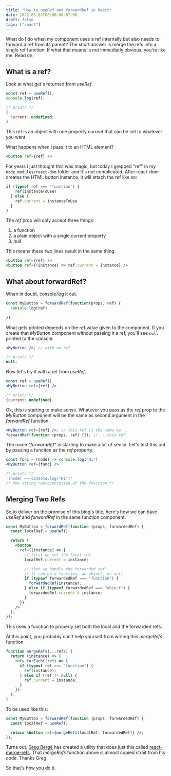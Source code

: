```yaml
---
title: "How to useRef and forwardRef in React"
date: 2022-05-03T00:00:00-07:00
draft: false
tags: ["react"]
---
```


What do I do when my component uses a ref internally but also needs to forward a ref from its parent? The short answer is merge the refs into a single ref function. If what that means is not immediatly obvious, you're like me. Read on.

## What is a ref?

Look at what get's returned from _useRef_.

```js
const ref = useRef();
console.log(ref);

/* prints */
{
  current: undefined;
}
```

This ref is an object with one property _current_ that can be set to whatever you want.

What happens when I pass it to an HTML element?

```jsx
<button ref={ref} />
```

For years I just thought this was magic, but today I grepped "ref" in my `node_modules/react-dom` folder and it's not complicated. After react-dom creates the HTML button instance, it will attach the ref like so:

```js
if (typeof ref === 'function') {
  	ref(instanceToUse)
  } else {
  	ref.current = instanceToUse
  }
}
```

The _ref_ prop will only accept three things:

1. a function
2. a plain object with a single _current_ property
3. null

This means these two lines result in the same thing.

```jsx
<button ref={ref} />
<button ref={(instance) => ref.current = instance} />
```

## What about forwardRef?

When in doubt, console.log it out.

```jsx
const MyButton = forwardRef(function(props, ref) {
  console.log(ref)
  ...
})
```

What gets printed depends on the ref value given to the component. If you create that _MyButton_ component without passing it a ref, you'll see `null` printed to the console.

```jsx
<MyButton />; // with no ref

/* prints */
null;
```

Now let's try it with a ref from _useRef_.

```jsx
const ref = useRef()
<MyButton ref={ref} />

/* prints */
{current: undefined}
```

Ok, this is starting to make sense. Whatever you pass as the _ref_ prop to the _MyButton_ component will be the same as second argument in the _forwardRef_ function.

```jsx
<MyButton ref={ref} />; // this ref is the same as...
forwardRef(function (props, ref) {}); // ...this ref
```

The name "_forwardRef_" is starting to make a lot of sense. Let's test this out by passing a function as the _ref_ property.

```jsx
const func = (node) => console.log("Hi")
<MyButton ref={func} />

/* prints */
'(node) => console.log("Hi")'
/* the string representation of the function */

```

## Merging Two Refs

So to deliver on the promise of this blog's title, here's how we can have _useRef_ and _forwardRef_ in the same function component.

```jsx
const MyButton = forwardRef(function (props, forwardedRef) {
  const localRef = useRef();

  return (
    <button
      ref={(instance) => {
        // first we set the local ref
        localRef.current = instance;

        // then we handle the forwarded ref
        // it can be a function, an object, or null
        if (typeof forwardedRef === "function") {
          forwardedRef(instance);
        } else if (typeof forwardedRef === "object") {
          forwardedRef.current = instance;
        }
      }}
    />
  );
});
```

This uses a function to properly set both the local and the forwarded refs.

At this point, you probably can't help yourself from writing this _mergeRefs_ function.

```js
function mergeRefs(...refs) {
  return (instance) => {
    refs.forEach((ref) => {
      if (typeof ref === "function") {
        ref(instance);
      } else if (ref != null) {
        ref.current = instance;
      }
    });
  };
}
```

To be used like this:

```jsx
const MyButton = forwardRef(function (props, forwardedRef) {
  const localRef = useRef();

  return <button ref={mergeRefs(localRef, forwardedRef)} />;
});
```

Turns out, [Greg Bergé](https://twitter.com/neoziro) has created a utility that does just this called [react-merge-refs](https://github.com/gregberge/react-merge-refs). That _mergeRefs_ function above is almost copied strait from his code. Thanks Greg.

So that's how you do it.
